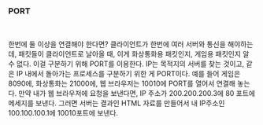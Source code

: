 ### PORT

<br />

한번에 둘 이상을 연결해야 한다면? 클라이언트가 한번에 여러 서버와 통신을 해야하는데, 패킷들이 클라이언트로 날아올 때, 이게 화상통화용 패킷인지, 게임용 패킷인지 알 수 없다. 이걸 구분하기 위해 PORT를 이용한다. IP는 목적지의 서버를 찾는 것이고, 같은 IP 내에서 돌아가는 프로세스를 구분하기 위한 게 PORT이다. 예를 들어 게임은 8090에, 화상통화는 21000에, 웹 브라우저는 10010에 PORT를 열어서 연결해 놓는다. 만약 내가 웹 브라우저에 요청을 보낸다면, IP 주소가 200.200.200.3에 80 포트에 메세지를 보낸다. 그러면 서버는 결과인 HTML 자료를 만들어서 내 IP주소인 100.100.100.1에 10010포트에 보낸다.

<br />
